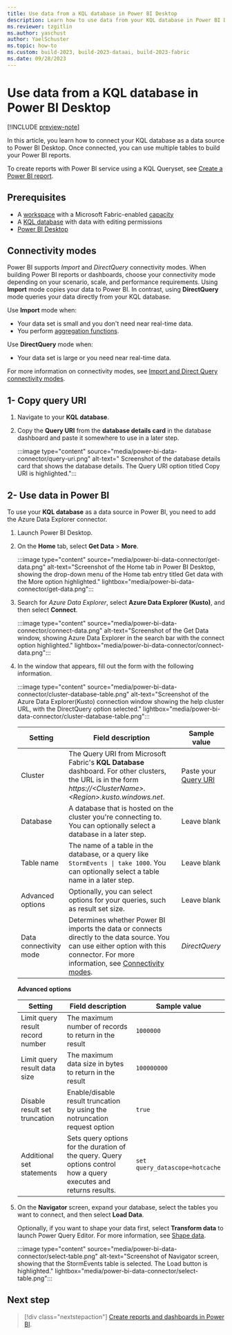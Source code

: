 ```yaml
---
title: Use data from a KQL database in Power BI Desktop
description: Learn how to use data from your KQL database in Power BI Desktop.
ms.reviewer: tzgitlin
ms.author: yaschust
author: YaelSchuster
ms.topic: how-to
ms.custom: build-2023, build-2023-dataai, build-2023-fabric
ms.date: 09/28/2023
---
```

# Use data from a KQL database in Power BI Desktop

[!INCLUDE [preview-note](../includes/preview-note.md)]

In this article, you learn how to connect your KQL database as a data source to Power BI Desktop. Once connected, you can use multiple tables to build your Power BI reports.

To create reports with Power BI service using a KQL Queryset, see [Create a Power BI report](create-powerbi-report.md).

## Prerequisites

* A [workspace](../get-started/create-workspaces.md) with a Microsoft Fabric-enabled [capacity](../enterprise/licenses.md#capacity)
* A [KQL database](create-database.md) with data with editing permissions
* [Power BI Desktop](https://powerbi.microsoft.com/get-started)

## Connectivity modes

Power BI supports *Import* and *DirectQuery* connectivity modes. When building Power BI reports or dashboards, choose your connectivity mode depending on your scenario, scale, and performance requirements. Using **Import** mode copies your data to Power BI. In contrast, using **DirectQuery** mode queries your data directly from your KQL database.

Use **Import** mode when:

* Your data set is small and you don't need near real-time data.
* You perform [aggregation functions](/azure/data-explorer/kusto/query/aggregation-functions?context=/fabric/context/context).

Use **DirectQuery** mode when:

* Your data set is large or you need near real-time data.

For more information on connectivity modes, see [Import and Direct Query connectivity modes](/power-bi/desktop-directquery-about).

## 1- Copy query URI

1. Navigate to your **KQL database**.
1. Copy the **Query URI** from the **database details card** in the database dashboard and paste it somewhere to use in a later step.

    :::image type="content" source="media/power-bi-data-connector/query-uri.png" alt-text=" Screenshot of the database details card that shows the database details. The Query URI option titled Copy URI is highlighted.":::

## 2- Use data in Power BI

To use your **KQL database** as a data source in Power BI, you need to add the Azure Data Explorer connector.

1. Launch Power BI Desktop.
1. On the **Home** tab, select **Get Data** > **More**.

    :::image type="content" source="media/power-bi-data-connector/get-data.png" alt-text="Screenshot of the Home tab in Power BI Desktop, showing the drop-down menu of the Home tab entry titled Get data with the More option highlighted."  lightbox="media/power-bi-data-connector/get-data.png":::

1. Search for *Azure Data Explorer*, select **Azure Data Explorer (Kusto)**, and then select **Connect**.

    :::image type="content" source="media/power-bi-data-connector/connect-data.png" alt-text="Screenshot of the Get Data window, showing  Azure Data Explorer in the search bar with the connect option highlighted." lightbox="media/power-bi-data-connector/connect-data.png":::

1. In the window that appears, fill out the form with the following information.

    :::image type="content" source="media/power-bi-data-connector/cluster-database-table.png" alt-text="Screenshot of the Azure Data Explorer(Kusto) connection window showing the help cluster URL, with the DirectQuery option selected." lightbox="media/power-bi-data-connector/cluster-database-table.png":::

    | Setting | Field description | Sample value |
    |---|---|---|
    | Cluster | The Query URI from Microsoft Fabric's **KQL Database** dashboard. For other clusters, the URL is in the form *https://\<ClusterName\>.\<Region\>.kusto.windows.net*. | Paste your [Query URI](#1--copy-query-uri) |
    | Database | A database that is hosted on the cluster you're connecting to. You can optionally select a database in a later step. | Leave blank |
    | Table name | The name of a table in the database, or a query like <code>StormEvents \| take 1000</code>. You can optionally select a table name in a later step. | Leave blank |
    | Advanced options | Optionally, you can select options for your queries, such as result set size. |  Leave blank |
    | Data connectivity mode | Determines whether Power BI imports the data or connects directly to the data source. You can use either option with this connector. For more information, see [Connectivity modes](#connectivity-modes). | *DirectQuery* |

    **Advanced options**

    | Setting | Field description | Sample value |
    |---|---|---|
    | Limit query result record number| The maximum number of records to return in the result |`1000000` |
    | Limit query result data size | The maximum data size in bytes to return in the result | `100000000` |
    | Disable result set truncation | Enable/disable result truncation by using the notruncation request option | `true` |
    | Additional set statements | Sets query options for the duration of the query. Query options control how a query executes and returns results. | `set query_datascope=hotcache` |

1. On the **Navigator** screen, expand your database, select the tables you want to connect, and then select **Load Data**.

    Optionally, if you want to shape your data first, select **Transform data** to launch Power Query Editor. For more information, see [Shape data](/power-bi/fundamentals/desktop-getting-started?source=recommendations&branch=main#shape-data).

    :::image type="content" source="media/power-bi-data-connector/select-table.png" alt-text="Screenshot of Navigator screen, showing that the StormEvents table is selected. The Load button is highlighted." lightbox="media/power-bi-data-connector/select-table.png":::

## Next step

> [!div class="nextstepaction"]
> [Create reports and dashboards in Power BI](/power-bi/create-reports/).
